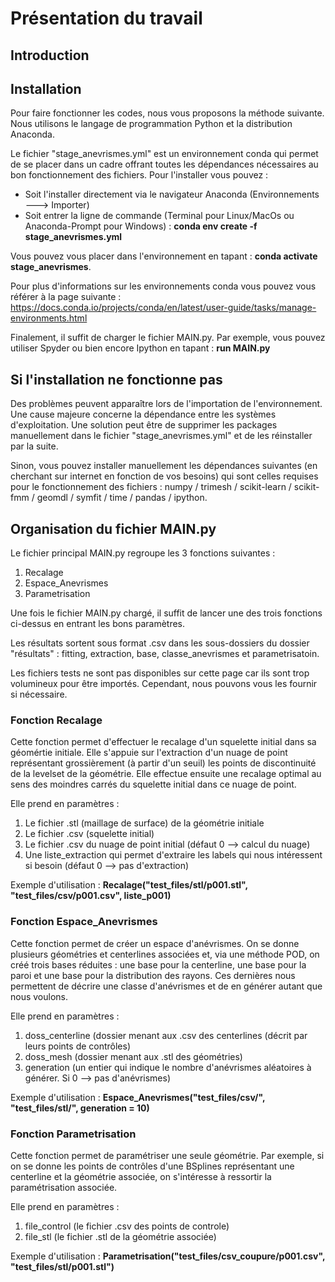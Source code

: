# Présentation du travail


## Introduction 


## Installation

Pour faire fonctionner les codes, nous vous proposons la méthode suivante. Nous utilisons le langage de programmation Python et la distribution Anaconda.

Le fichier "stage_anevrismes.yml" est un environnement conda qui permet de se placer dans un cadre offrant toutes les dépendances nécessaires au bon fonctionnement des fichiers. Pour l'installer vous pouvez : 

  - Soit l'installer directement  via le navigateur Anaconda (Environnements ---> Importer)
  - Soit entrer la ligne de commande (Terminal pour Linux/MacOs ou Anaconda-Prompt pour Windows) : **conda env create -f stage_anevrismes.yml**

Vous pouvez vous placer dans l'environnement en tapant : **conda activate stage_anevrismes**.

Pour plus d'informations sur les environnements conda vous pouvez vous référer à la page suivante :  
https://docs.conda.io/projects/conda/en/latest/user-guide/tasks/manage-environments.html

Finalement, il suffit de charger le fichier MAIN.py. Par exemple, vous pouvez utiliser Spyder ou bien encore Ipython en tapant : **run MAIN.py**

## Si l'installation ne fonctionne pas 

Des problèmes peuvent apparaître lors de l'importation de l'environnement. Une cause majeure concerne la dépendance entre les systèmes d'exploitation. Une solution peut être de supprimer les packages manuellement dans le fichier "stage_anevrismes.yml" et de les réinstaller par la suite. 

Sinon, vous pouvez installer manuellement les dépendances suivantes (en cherchant sur internet en fonction de vos besoins) qui sont celles requises pour le fonctionnement des fichiers : numpy / trimesh / scikit-learn / scikit-fmm / geomdl / symfit / time / pandas / ipython.


## Organisation du fichier MAIN.py

Le fichier principal MAIN.py regroupe les 3 fonctions suivantes : 
  
  1. Recalage 
  2. Espace_Anevrismes
  3. Parametrisation 
 
Une fois le fichier MAIN.py chargé, il suffit de lancer une des trois fonctions ci-dessus en entrant les bons paramètres. 
 
Les résultats sortent sous format .csv dans les sous-dossiers du dossier "résultats" : fitting, extraction, base, classe_anevrismes et parametrisatoin.

Les fichiers tests ne sont pas disponibles sur cette page car ils sont trop volumineux pour être importés. Cependant, nous pouvons vous les fournir si nécessaire. 

### Fonction Recalage 

Cette fonction permet d'effectuer le recalage d'un squelette initial dans sa géomértie initiale. Elle s'appuie sur l'extraction d'un nuage de point représentant grossièrement (à partir d'un seuil) les points de discontinuité de la levelset de la géométrie. Elle effectue ensuite une recalage optimal au sens des moindres carrés du squelette initial dans ce nuage de point.

Elle prend en paramètres : 
  
  1. Le fichier .stl (maillage de surface) de la géométrie initiale 
  2. Le fichier .csv (squelette initial)
  3. Le fichier .csv du nuage de point initial (défaut 0 --> calcul du nuage)
  4. Une liste_extraction qui permet d'extraire les labels qui nous intéressent si besoin (défaut 0 --> pas d'extraction)

Exemple d'utilisation : 
**Recalage("test_files/stl/p001.stl", "test_files/csv/p001.csv", liste_p001)**

### Fonction Espace_Anevrismes

Cette fonction permet de créer un espace d'anévrismes. On se donne plusieurs géométries et centerlines associées et, via une méthode POD, on créé trois bases réduites : une base pour la centerline, une base pour la paroi et une base pour la distribution des rayons. Ces dernières nous permettent de décrire une classe d'anévrismes et de en générer autant que nous voulons. 

Elle prend en paramètres : 

1. doss_centerline (dossier menant aux .csv des centerlines (décrit par leurs points de contrôles)
2. doss_mesh (dossier menant aux .stl des géométries)
3. generation (un entier qui indique le nombre d'anévrismes aléatoires à générer. Si 0 --> pas d'anévrismes)

Exemple d'utilisation : 
**Espace_Anevrismes("test_files/csv/", "test_files/stl/", generation = 10)**

### Fonction Parametrisation

Cette fonction permet de paramétriser une seule géométrie. Par exemple, si on se donne les points de contrôles d'une BSplines représentant une centerline et la géométrie associée, on s'intéresse à ressortir la paramétrisation associée.

Elle prend en paramètres : 
  1. file_control (le fichier .csv des points de controle)
  2. file_stl (le fichier .stl de la géométrie associée)

Exemple d'utilisation : 
**Parametrisation("test_files/csv_coupure/p001.csv", "test_files/stl/p001.stl")**


